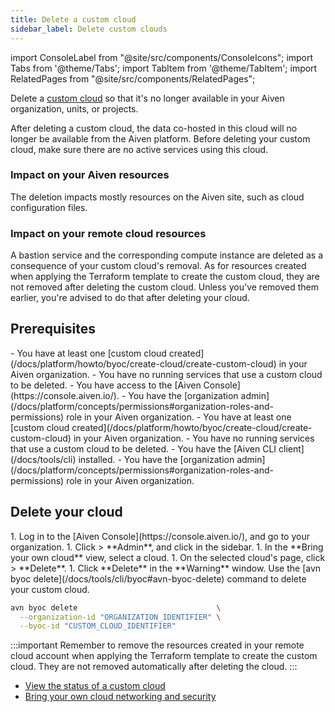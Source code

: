 ```yaml
---
title: Delete a custom cloud
sidebar_label: Delete custom clouds
---
```


import ConsoleLabel from "@site/src/components/ConsoleIcons";
import Tabs from '@theme/Tabs';
import TabItem from '@theme/TabItem';
import RelatedPages from "@site/src/components/RelatedPages";

Delete a [custom cloud](/docs/platform/concepts/byoc) so that it's no longer available in your Aiven organization, units, or projects.

After deleting a custom cloud, the data co-hosted in this cloud will no
longer be available from the Aiven platform. Before deleting your custom
cloud, make sure there are no active services using this cloud.

### Impact on your Aiven resources

The deletion impacts mostly resources on the Aiven site, such as cloud
configuration files.

### Impact on your remote cloud resources

A bastion service and the corresponding compute instance are deleted as a
consequence of your custom cloud's removal. As for resources created
when applying the Terraform template to create the custom cloud, they
are not removed after deleting the custom cloud. Unless you've removed
them earlier, you're advised to do that after deleting your cloud.

## Prerequisites

<Tabs groupId="group1">
<TabItem value="1" label="Aiven Console" default>
-   You have at least one
    [custom cloud created](/docs/platform/howto/byoc/create-cloud/create-custom-cloud) in your Aiven
    organization.
-   You have no running services that use a custom cloud to be deleted.
-   You have access to the [Aiven Console](https://console.aiven.io/).
-   You have the [organization admin](/docs/platform/concepts/permissions#organization-roles-and-permissions)
    role in your Aiven organization.
</TabItem>
<TabItem value="2" label="Aiven CLI">
-   You have at least one
    [custom cloud created](/docs/platform/howto/byoc/create-cloud/create-custom-cloud) in your Aiven
    organization.
-   You have no running services that use a custom cloud to be deleted.
-   You have the [Aiven CLI client](/docs/tools/cli) installed.
-   You have the [organization admin](/docs/platform/concepts/permissions#organization-roles-and-permissions)
    role in your Aiven organization.
</TabItem>
</Tabs>

## Delete your cloud

<Tabs groupId="group1">
<TabItem value="1" label="Aiven Console" default>
1.  Log in to the [Aiven Console](https://console.aiven.io/), and go to your organization.
1.  Click <ConsoleLabel name="userinformation"/> > **Admin**, and click
    <ConsoleLabel name="bringyourowncloud"/> in the sidebar.
1.  In the **Bring your own cloud** view, select a cloud.
1.  On the selected cloud's page, click <ConsoleLabel name="actions"/> > **Delete**.
1.  Click **Delete** in the **Warning** window.
</TabItem>
<TabItem value="2" label="Aiven CLI">
Use the [avn byoc delete](/docs/tools/cli/byoc#avn-byoc-delete) command to delete your
custom cloud.

```bash
avn byoc delete                               \
  --organization-id "ORGANIZATION_IDENTIFIER" \
  --byoc-id "CUSTOM_CLOUD_IDENTIFIER"
```

</TabItem>
</Tabs>

:::important
Remember to remove the resources created in your remote cloud account when
applying the Terraform template to create the custom cloud. They are not
removed automatically after deleting the cloud.
:::

<RelatedPages/>

-   [View the status of a custom cloud](/docs/platform/howto/byoc/view-custom-cloud-status)
-   [Bring your own cloud networking and security](/docs/platform/howto/byoc/networking-security)
